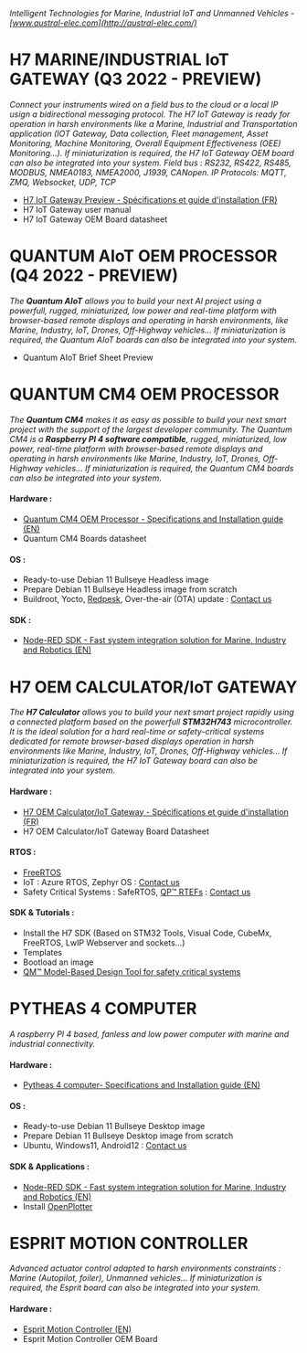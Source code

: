 *Intelligent Technologies for Marine, Industrial IoT and Unmanned Vehicles - [www.austral-elec.com](http://austral-elec.com/)*

# H7 MARINE/INDUSTRIAL IoT GATEWAY (Q3 2022 - PREVIEW)
*Connect your instruments wired on a field bus to the cloud or a local IP usign a bidirectional messaging protocol. The H7 IoT Gateway is ready for operation in harsh environments like a Marine, Industrial and Transportation application (IOT Gateway, Data collection, Fleet management, Asset Monitoring, Machine Monitoring, Overall Equipment Effectiveness (OEE) Monitoring...). If miniaturization is required, the H7 IoT Gateway OEM board can also be integrated into your system.   Field bus : RS232, RS422, RS485, MODBUS, NMEA0183, NMEA2000, J1939, CANopen.   IP Protocols: MQTT, ZMQ, Websocket, UDP, TCP*
* [H7 IoT Gateway Preview - Spécifications et guide d'installation (FR)](https://github.com/austral-electronics/wiki/blob/main/Marine%20IOT%20Gateway_03.pdf)
* H7 IoT Gateway user manual
* H7 IoT Gateway OEM Board datasheet 

# QUANTUM AIoT OEM PROCESSOR (Q4 2022 - PREVIEW)
*The **Quantum AIoT** allows you to build your next AI project using a powerfull, rugged, miniaturized, low power and real-time platform with browser-based remote displays and operating in harsh environments, like Marine, Industry, IoT, Drones, Off-Highway vehicles... If miniaturization is required, the Quantum AIoT boards can also be integrated into your system.*
* Quantum AIoT Brief Sheet Preview

# QUANTUM CM4 OEM PROCESSOR
*The **Quantum CM4** makes it as easy as possible to build your next smart project with the support of the largest developer community. The Quantum CM4 is a **Raspberry PI 4 software compatible**, rugged, miniaturized, low power, real-time platform with browser-based remote displays and operating in harsh environments like Marine, Industry, IoT, Drones, Off-Highway vehicles... If miniaturization is required, the Quantum CM4 boards can also be integrated into your system.*
#### Hardware :
 * [Quantum CM4 OEM Processor - Specifications and Installation guide (EN)](https://github.com/austral-electronics/wiki/blob/main/Quantum_CM4_OEM_02_Brief.pdf)
 * Quantum CM4 Boards datasheet
#### OS :
 * Ready-to-use Debian 11 Bullseye Headless image
 * Prepare Debian 11 Bullseye Headless image from scratch
 * Buildroot, Yocto, [Redpesk](https://redpesk.bzh/welcome/home), Over-the-air (OTA) update : [Contact us](http://austral-eng.com/contact/)
#### SDK :
 * [Node-RED SDK - Fast system integration solution for Marine, Industry and Robotics (EN)](https://github.com/austral-electronics/wiki/wiki/Quantum-SDK)

# H7 OEM CALCULATOR/IoT GATEWAY
*The **H7 Calculator** allows you to build your next smart project rapidly using a connected platform based on the powerfull **STM32H743** microcontroller. It is the ideal solution for a hard real-time or safety-critical systems dedicated for remote browser-based displays operation in harsh environments like Marine, Industry, IoT, Drones, Off-Highway vehicles...  If miniaturization is required, the H7 IoT Gateway board can also be integrated into your system.*
#### Hardware :
* [H7 OEM Calculator/IoT Gateway - Spécifications et guide d'installation (FR)](https://github.com/austral-electronics/wiki/blob/main/Marine%20IOT%20Gateway_03.pdf)
* H7 OEM Calculator/IoT Gateway Board Datasheet
#### RTOS :
* [FreeRTOS](https://www.freertos.org/)
* IoT : Azure RTOS, Zephyr OS : [Contact us](http://austral-eng.com/contact/)
* Safety Critical Systems : SafeRTOS, [QP™ RTEFs](https://www.state-machine.com/products/qp) : [Contact us](http://austral-eng.com/contact/)
#### SDK & Tutorials :
* Install the H7 SDK (Based on STM32 Tools, Visual Code, CubeMx, FreeRTOS, LwIP Webserver and sockets...)
* Templates
* Bootload an image
* [QM™ Model-Based Design Tool for safety critical systems](https://www.state-machine.com/products/qm)

# PYTHEAS 4 COMPUTER
*A raspberry PI 4 based, fanless and low power computer with marine and industrial connectivity.*
#### Hardware :
* [Pytheas 4 computer- Specifications and Installation guide (EN)](https://github.com/austral-electronics/wiki/blob/main/QuantumLiteInstalGuideV12.pdf)
#### OS :
* Ready-to-use Debian 11 Bullseye Desktop image
* Prepare Debian 11 Bullseye Desktop image from scratch
* Ubuntu, Windows11, Android12 : [Contact us](http://austral-eng.com/contact/)
#### SDK & Applications :
* [Node-RED SDK - Fast system integration solution for Marine, Industry and Robotics (EN)](https://github.com/austral-electronics/wiki/wiki/Quantum-SDK)
* Install [OpenPlotter](https://openplotter.readthedocs.io/en/latest/getting_started/downloading.html)

# ESPRIT MOTION CONTROLLER
*Advanced actuator control adapted to harsh environments constraints : Marine (Autopilot, foiler), Unmanned vehicles... If miniaturization is required, the Esprit board can also be integrated into your system.*
#### Hardware :
* [Esprit Motion Controller (EN)](https://github.com/austral-electronics/wiki/blob/main/EspritInstalGuideV14.pdf)
* Esprit Motion Controller OEM Board

